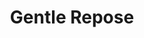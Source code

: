 ---
title: "Gentle Repose"
permalink: /spells/gentle-repose/
tags:
  - Spell
available_for:
  - Cleric
  - Wizard
level: "2nd Level"
school: "Necromancy"
range: "Touch"
comp:
  - V
  - S
  - M
material: "a pinch of salt and one copper piece placed on each of the corpse's eyes, which must remain there for the duration."
duration: "10 days"
ritual: true
description: |
  You touch a corpse or other remains. For the duration, the target is protected from decay and can't become undead.

  The spell also effectively extends the time limit on raising the target from the dead, since days spent under the influence of this spell don't count against the time limit of spells such as raise dead.
excerpt: "You touch a corpse or other remains."
source: "Basic Rules"
---